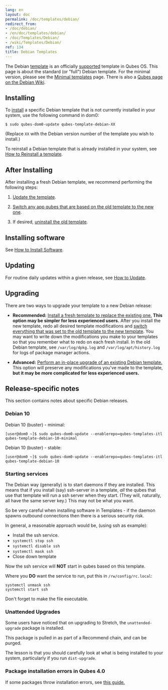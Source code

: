 ```yaml
---
lang: en
layout: doc
permalink: /doc/templates/debian/
redirect_from:
- /doc/debian/
- /en/doc/templates/debian/
- /doc/Templates/Debian/
- /wiki/Templates/Debian/
ref: 134
title: Debian Templates
---
```



The Debian [template](/doc/templates/) is an officially [supported](/doc/supported-versions/#templates) template in Qubes OS.
This page is about the standard (or "full") Debian template.
For the minimal version, please see the [Minimal templates](/doc/templates/minimal/) page.
There is also a [Qubes page on the Debian Wiki](https://wiki.debian.org/Qubes).

## Installing

To [install](/doc/templates/#installing) a specific Debian template that is not currently installed in your system, use the following command in dom0:

```
$ sudo qubes-dom0-update qubes-template-debian-XX
```

   (Replace `XX` with the Debian version number of the template you wish to install.)

To reinstall a Debian template that is already installed in your system, see [How to Reinstall a template](/doc/reinstall-template/).

## After Installing

After installing a fresh Debian template, we recommend performing the following steps:

1. [Update the template](/doc/software-update-vm/).

2. [Switch any app qubes that are based on the old template to the new one](/doc/templates/#switching).

3. If desired, [uninstall the old template](/doc/templates/#uninstalling).

## Installing software

See [How to Install Software](/doc/how-to-install-software/).

## Updating

For routine daily updates within a given release, see [How to Update](/doc/how-to-update/).

## Upgrading

There are two ways to upgrade your template to a new Debian release:

- **Recommended:** [Install a fresh template to replace the existing one.](#installing) **This option may be simpler for less experienced users.** After you install the new template, redo all desired template modifications and [switch everything that was set to the old template to the new template](/doc/templates/#switching). You may want to write down the modifications you make to your templates so that you remember what to redo on each fresh install. In the old Debian template, see `/var/log/dpkg.log` and `/var/log/apt/history.log` for logs of package manager actions.

- **Advanced:** [Perform an in-place upgrade of an existing Debian template.](/doc/template/debian/upgrade/) This option will preserve any modifications you've made to the template, **but it may be more complicated for less experienced users.**

## Release-specific notes

This section contains notes about specific Debian releases.

### Debian 10

Debian 10 (buster) - minimal:

```
[user@dom0 ~]$ sudo qubes-dom0-update --enablerepo=qubes-templates-itl qubes-template-debian-10-minimal
```

Debian 10 (buster) - stable:

```
[user@dom0 ~]$ sudo qubes-dom0-update --enablerepo=qubes-templates-itl qubes-template-debian-10
```

### Starting services

The Debian way (generally) is to start daemons if they are installed.
This means that if you install (say) ssh-server in a template, *all* the qubes that use that template will run a ssh server when they start. (They will, naturally, all have the same server key.) This may not be what you want.

So be very careful when installing software in Templates - if the daemon spawns outbound connections then there is a serious security risk.

In general, a reasonable approach would be, (using ssh as example):

- Install the ssh service.
- `systemctl stop ssh`
- `systemctl disable ssh`
- `systemctl mask ssh`
- Close down template

Now the ssh service will **NOT** start in qubes based on this template.

Where you **DO** want the service to run, put this in `/rw/config/rc.local`:

```
systemctl unmask ssh
systemctl start ssh
```

Don't forget to make the file executable.

### Unattended Upgrades

Some users have noticed that on upgrading to Stretch, the `unattended-upgrade` package is installed.

This package is pulled in as part of a Recommend chain, and can be purged.

The lesson is that you should carefully look at what is being installed to your system, particularly if you run `dist-upgrade`.

### Package installation errors in Qubes 4.0

If some packages throw installation errors, see [this guide.](/doc/vm-troubleshooting/#fixing-package-installation-errors)

